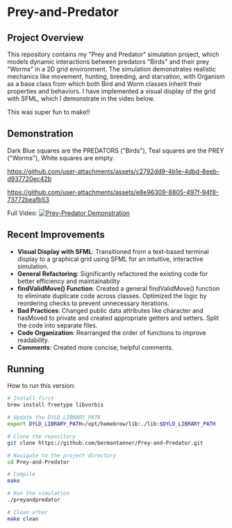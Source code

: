 # Prey-and-Predator

## Project Overview

This repository contains my "Prey and Predator" simulation project, which models dynamic interactions between predators "Birds" and their prey "Worms" in a 2D grid environment. The simulation demonstrates realistic mechanics like movement, hunting, breeding, and starvation, with Organism as a base class from which both Bird and Worm classes inherit their properties and behaviors. I have implemented a visual display of the grid with SFML, which I demonstrate in the video below. 

This was super fun to make!!

## Demonstration 
Dark Blue squares are the PREDATORS ("Birds"), Teal squares are the PREY ("Worms"), White squares are empty.



https://github.com/user-attachments/assets/c2792dd9-4b1e-4dbd-8eeb-d937720ec42b



https://github.com/user-attachments/assets/e8e96309-8805-497f-94f8-73772beafb53

Full Video:
[![Prey-Predator Demonstration](https://img.youtube.com/vi/A04MbpMclvs/0.jpg)](https://www.youtube.com/watch?v=A04MbpMclvs)

## Recent Improvements

- **Visual Display with SFML**: Transitioned from a text-based terminal display to a graphical grid using SFML for an intuitive, interactive simulation.
- **General Refactoring**: Significantly refactored the existing code for better efficiency and maintainability
- **findValidMove() Function**: Created a general findValidMove() function to eliminate duplicate code across classes. Optimized the logic by reordering checks to prevent unnecessary iterations.
- **Bad Practices**: Changed public data attributes like character and hasMoved to private and created appropriate getters and setters. Split the code into separate files.
- **Code Organization**: Rearranged the order of functions to improve readability.
- **Comments**: Created more concise, helpful comments.

## Running

How to run this version:

```bash
# Install first
brew install freetype libvorbis

# Update the DYLD_LIBRARY_PATH
export DYLD_LIBRARY_PATH=/opt/homebrew/lib:./lib:$DYLD_LIBRARY_PATH

# Clone the repository
git clone https://github.com/bermantanner/Prey-and-Predator.git

# Navigate to the project directory
cd Prey-and-Predator

# Compile 
make

# Run the simulation
./preyandpredator

# Clean after
make clean
